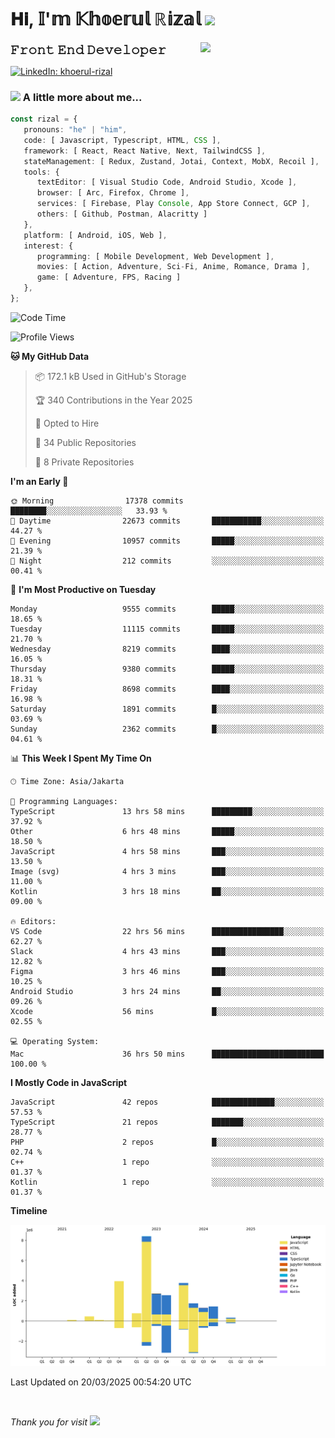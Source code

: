 <h1> 𝐇𝐢, 𝕀'𝕞 𝕂𝕙𝕠𝕖𝕣𝕦𝕝 ℝ𝕚𝕫𝕒𝕝 <img src="https://media.giphy.com/media/mGcNjsfWAjY5AEZNw6/giphy.gif" width="50"></h1>
<img align='right' src="https://media.giphy.com/media/v1.Y2lkPTc5MGI3NjExOWI2ajR2NGJubzBsZHFuaHMwajRrcDNsNXJwOG8yb3F0NjhkNXF4OSZlcD12MV9pbnRlcm5hbF9naWZfYnlfaWQmY3Q9cw/fkZukR450RQ1qnGaq9/giphy.gif" width="200">
<strong style="font-size:20px;">𝙵𝚛𝚘𝚗𝚝 𝙴𝚗𝚍 𝙳𝚎𝚟𝚎𝚕𝚘𝚙𝚎𝚛</strong>
</p></em>

[![LinkedIn: khoerul-rizal](https://img.shields.io/badge/khoerul--rizal-blue?style=flat-square&logo=Linkedin&logoColor=white&link=https://www.linkedin.com/in/khoerul-rizal/)](https://www.linkedin.com/in/khoerul-rizal/)

### <img src="https://media.giphy.com/media/VgCDAzcKvsR6OM0uWg/giphy.gif" width="50"> A little more about me...

```typescript
const rizal = {
   pronouns: "he" | "him",
   code: [ Javascript, Typescript, HTML, CSS ],
   framework: [ React, React Native, Next, TailwindCSS ],
   stateManagement: [ Redux, Zustand, Jotai, Context, MobX, Recoil ],
   tools: {
      textEditor: [ Visual Studio Code, Android Studio, Xcode ],
      browser: [ Arc, Firefox, Chrome ],
      services: [ Firebase, Play Console, App Store Connect, GCP ],
      others: [ Github, Postman, Alacritty ]
   },
   platform: [ Android, iOS, Web ],
   interest: {
      programming: [ Mobile Development, Web Development ],
      movies: [ Action, Adventure, Sci-Fi, Anime, Romance, Drama ],
      game: [ Adventure, FPS, Racing ]
   },
};
```

<!--START_SECTION:waka-->
![Code Time](http://img.shields.io/badge/Code%20Time-2%2C383%20hrs%2054%20mins-blue)

![Profile Views](http://img.shields.io/badge/Profile%20Views-10-blue)

**🐱 My GitHub Data** 

> 📦 172.1 kB Used in GitHub's Storage 
 > 
> 🏆 340 Contributions in the Year 2025
 > 
> 💼 Opted to Hire
 > 
> 📜 34 Public Repositories 
 > 
> 🔑 8 Private Repositories 
 > 
**I'm an Early 🐤** 

```text
🌞 Morning                17378 commits       ████████░░░░░░░░░░░░░░░░░   33.93 % 
🌆 Daytime                22673 commits       ███████████░░░░░░░░░░░░░░   44.27 % 
🌃 Evening                10957 commits       █████░░░░░░░░░░░░░░░░░░░░   21.39 % 
🌙 Night                  212 commits         ░░░░░░░░░░░░░░░░░░░░░░░░░   00.41 % 
```
📅 **I'm Most Productive on Tuesday** 

```text
Monday                   9555 commits        █████░░░░░░░░░░░░░░░░░░░░   18.65 % 
Tuesday                  11115 commits       █████░░░░░░░░░░░░░░░░░░░░   21.70 % 
Wednesday                8219 commits        ████░░░░░░░░░░░░░░░░░░░░░   16.05 % 
Thursday                 9380 commits        █████░░░░░░░░░░░░░░░░░░░░   18.31 % 
Friday                   8698 commits        ████░░░░░░░░░░░░░░░░░░░░░   16.98 % 
Saturday                 1891 commits        █░░░░░░░░░░░░░░░░░░░░░░░░   03.69 % 
Sunday                   2362 commits        █░░░░░░░░░░░░░░░░░░░░░░░░   04.61 % 
```


📊 **This Week I Spent My Time On** 

```text
🕑︎ Time Zone: Asia/Jakarta

💬 Programming Languages: 
TypeScript               13 hrs 58 mins      █████████░░░░░░░░░░░░░░░░   37.92 % 
Other                    6 hrs 48 mins       █████░░░░░░░░░░░░░░░░░░░░   18.50 % 
JavaScript               4 hrs 58 mins       ███░░░░░░░░░░░░░░░░░░░░░░   13.50 % 
Image (svg)              4 hrs 3 mins        ███░░░░░░░░░░░░░░░░░░░░░░   11.00 % 
Kotlin                   3 hrs 18 mins       ██░░░░░░░░░░░░░░░░░░░░░░░   09.00 % 

🔥 Editors: 
VS Code                  22 hrs 56 mins      ████████████████░░░░░░░░░   62.27 % 
Slack                    4 hrs 43 mins       ███░░░░░░░░░░░░░░░░░░░░░░   12.82 % 
Figma                    3 hrs 46 mins       ███░░░░░░░░░░░░░░░░░░░░░░   10.25 % 
Android Studio           3 hrs 24 mins       ██░░░░░░░░░░░░░░░░░░░░░░░   09.26 % 
Xcode                    56 mins             █░░░░░░░░░░░░░░░░░░░░░░░░   02.55 % 

💻 Operating System: 
Mac                      36 hrs 50 mins      █████████████████████████   100.00 % 
```

**I Mostly Code in JavaScript** 

```text
JavaScript               42 repos            ██████████████░░░░░░░░░░░   57.53 % 
TypeScript               21 repos            ███████░░░░░░░░░░░░░░░░░░   28.77 % 
PHP                      2 repos             █░░░░░░░░░░░░░░░░░░░░░░░░   02.74 % 
C++                      1 repo              ░░░░░░░░░░░░░░░░░░░░░░░░░   01.37 % 
Kotlin                   1 repo              ░░░░░░░░░░░░░░░░░░░░░░░░░   01.37 % 
```



**Timeline**

![Lines of Code chart](https://raw.githubusercontent.com/khoerulrizal/khoerulrizal/main/assets/bar_graph.png)


 Last Updated on 20/03/2025 00:54:20 UTC
<!--END_SECTION:waka-->
</details>
<br/>

<em>Thank you for visit</em> <img src="https://media.giphy.com/media/v1.Y2lkPTc5MGI3NjExcHdvNm1qZWtjaGw0ZjdwM3Z3NnY2dHlueTVuODBta2FiY20wM2YybSZlcD12MV9pbnRlcm5hbF9naWZfYnlfaWQmY3Q9cw/tV25tpdKqdFa9x81k2/giphy.gif" width="40">
